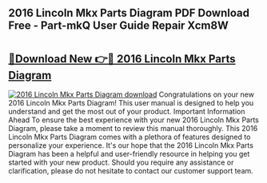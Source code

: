 ## 2016 Lincoln Mkx Parts Diagram PDF Download Free - Part-mkQ User Guide Repair Xcm8W

# <h2><a href="http://dft31v.blite.top/?on=2016+Lincoln+Mkx+Parts+Diagram">🔗Download New 👉🔴 2016 Lincoln Mkx Parts Diagram</a></h2>

[![2016 Lincoln Mkx Parts Diagram download](https://i.imgur.com/lujVjoI.png)](http://dft31v.blite.top/?on=2016+Lincoln+Mkx+Parts+Diagram)
Congratulations on your new 2016 Lincoln Mkx Parts Diagram! This user manual is designed to help you understand and get the most out of your product. Important Information Ahead To ensure the best experience with your new 2016 Lincoln Mkx Parts Diagram, please take a moment to review this manual thoroughly. This 2016 Lincoln Mkx Parts Diagram comes with a plethora of features designed to personalize your experience. It's our hope that the 2016 Lincoln Mkx Parts Diagram has been a helpful and user-friendly resource in helping you get started with your new product. Should you require any assistance or clarification, please do not hesitate to contact our customer support team.
